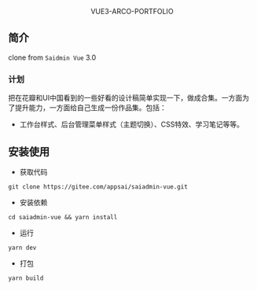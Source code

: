 <p align="center">
  VUE3-ARCO-PORTFOLIO
</p>

## 简介

clone from `Saidmin Vue` 3.0
### 计划
把在花瓣和UI中国看到的一些好看的设计稿简单实现一下，做成合集。一方面为了提升能力，一方面给自己生成一份作品集。包括：
- 工作台样式、后台管理菜单样式（主题切换）、CSS特效、学习笔记等等。

## 安装使用

- 获取代码

```
git clone https://gitee.com/appsai/saiadmin-vue.git
```


- 安装依赖

```
cd saiadmin-vue && yarn install
```

- 运行

```
yarn dev
```

- 打包

```
yarn build
```
